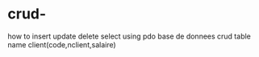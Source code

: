 # crud-
how to insert update delete select using pdo
base de donnees crud
table name client(code,nclient,salaire)

